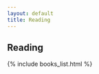 ```yaml
---
layout: default
title: Reading
---
```


## Reading

{% include books_list.html %}

<br><br>
<br><br>